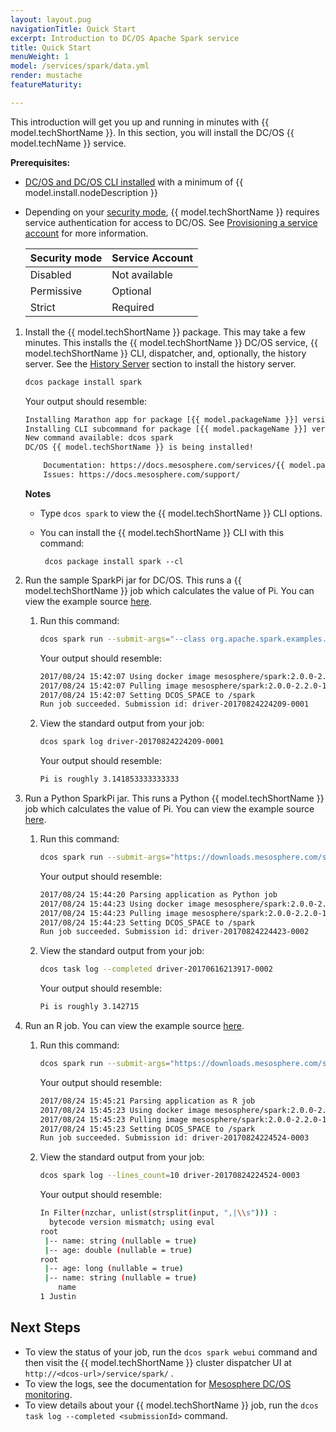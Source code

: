 ```yaml
---
layout: layout.pug
navigationTitle: Quick Start
excerpt: Introduction to DC/OS Apache Spark service
title: Quick Start
menuWeight: 1
model: /services/spark/data.yml
render: mustache
featureMaturity:

---
```


This introduction will get you up and running in minutes with {{ model.techShortName }}. In this section, you will install the DC/OS {{ model.techName }} service.

**Prerequisites:**

* [DC/OS and DC/OS CLI installed](/1.12/installing/) with a minimum of {{ model.install.nodeDescription }}
* Depending on your [security mode](https://docs.mesosphere.com/1.12/security/ent/#security-modes), {{ model.techShortName }} requires service authentication for access to DC/OS. See [Provisioning a service account](/services/spark/2.3.1-2.2.1-2/security/#provisioning-a-service-account) for more information.

   | Security mode | Service Account |
   |---------------|-----------------------|
   | Disabled      | Not available   |
   | Permissive    | Optional   |
   | Strict        | Required |


1. Install the {{ model.techShortName }} package. This may take a few minutes. This installs the {{ model.techShortName }} DC/OS service, {{ model.techShortName }} CLI, dispatcher, and, optionally, the history server. See the [History Server](/services/spark/2.4.0-2.2.1-3/history-server/#installing-hdfs) section to install the history server.

    ```bash
    dcos package install spark
    ```

    Your output should resemble:

    ```bash
    Installing Marathon app for package [{{ model.packageName }}] version [1.1.0-2.1.1]
    Installing CLI subcommand for package [{{ model.packageName }}] version [1.1.0-2.1.1]
    New command available: dcos spark
    DC/OS {{ model.techShortName }} is being installed!

    	Documentation: https://docs.mesosphere.com/services/{{ model.packageName }}/
    	Issues: https://docs.mesosphere.com/support/
    ```

    **Notes** 

    * Type `dcos spark` to view the {{ model.techShortName }} CLI options.
    * You can install the {{ model.techShortName }} CLI with this command:

           dcos package install spark --cl

1. Run the sample SparkPi jar for DC/OS. This runs a {{ model.techShortName }} job which calculates the value of Pi. You can view the example source [here](https://downloads.mesosphere.com/spark/assets/spark-examples_2.11-2.0.1.jar). 

    1. Run this command: 

        ```bash
        dcos spark run --submit-args="--class org.apache.spark.examples.SparkPi https://downloads.mesosphere.com/spark/assets/spark-examples_2.11-2.0.1.jar 30"
        ```

        Your output should resemble:

        ```bash
        2017/08/24 15:42:07 Using docker image mesosphere/spark:2.0.0-2.2.0-1-hadoop-2.6 for drivers
        2017/08/24 15:42:07 Pulling image mesosphere/spark:2.0.0-2.2.0-1-hadoop-2.6 for executors, by default. To bypass set spark.mesos.executor.docker.forcePullImage=false
        2017/08/24 15:42:07 Setting DCOS_SPACE to /spark
        Run job succeeded. Submission id: driver-20170824224209-0001
        ```

    1. View the standard output from your job:

        ```bash
        dcos spark log driver-20170824224209-0001
        ```

        Your output should resemble:

        ```bash
        Pi is roughly 3.141853333333333
        ```

1. Run a Python SparkPi jar. This runs a Python {{ model.techShortName }} job which calculates the value of Pi. You can view the example source [here](https://downloads.mesosphere.com/spark/examples/pi.py). 

    1. Run this command:

        ```bash
        dcos spark run --submit-args="https://downloads.mesosphere.com/spark/examples/pi.py 30"
        ``` 

        Your output should resemble:

        ```bash
        2017/08/24 15:44:20 Parsing application as Python job
        2017/08/24 15:44:23 Using docker image mesosphere/spark:2.0.0-2.2.0-1-hadoop-2.6 for drivers
        2017/08/24 15:44:23 Pulling image mesosphere/spark:2.0.0-2.2.0-1-hadoop-2.6 for executors, by default. To bypass set spark.mesos.executor.docker.forcePullImage=false
        2017/08/24 15:44:23 Setting DCOS_SPACE to /spark
        Run job succeeded. Submission id: driver-20170824224423-0002
        ```

    1. View the standard output from your job:

        ```bash
        dcos task log --completed driver-20170616213917-0002
        ```

        Your output should resemble:

        ```bash
        Pi is roughly 3.142715
        ```

1. Run an R job. You can view the example source [here](https://downloads.mesosphere.com/spark/examples/dataframe.R). 

    1. Run this command:

        ```bash
        dcos spark run --submit-args="https://downloads.mesosphere.com/spark/examples/dataframe.R"
        ```

        Your output should resemble:

        ```bash
        2017/08/24 15:45:21 Parsing application as R job
        2017/08/24 15:45:23 Using docker image mesosphere/spark:2.0.0-2.2.0-1-hadoop-2.6 for drivers
        2017/08/24 15:45:23 Pulling image mesosphere/spark:2.0.0-2.2.0-1-hadoop-2.6 for executors, by default. To bypass set spark.mesos.executor.docker.forcePullImage=false
        2017/08/24 15:45:23 Setting DCOS_SPACE to /spark
        Run job succeeded. Submission id: driver-20170824224524-0003
        ```

    1. View the standard output from your job:

        ```bash
        dcos spark log --lines_count=10 driver-20170824224524-0003
        ```

        Your output should resemble:

        ```bash
        In Filter(nzchar, unlist(strsplit(input, ",|\\s"))) :
          bytecode version mismatch; using eval
        root
         |-- name: string (nullable = true)
         |-- age: double (nullable = true)
        root
         |-- age: long (nullable = true)
         |-- name: string (nullable = true)
            name
        1 Justin        
        ```

## Next Steps

- To view the status of your job, run the `dcos spark webui` command and then visit the {{ model.techShortName }} cluster dispatcher UI at `http://<dcos-url>/service/spark/` .
- To view the logs, see the documentation for [Mesosphere DC/OS monitoring](https://docs.mesosphere.com/1.12/monitoring/logging/).
- To view details about your {{ model.techShortName }} job, run the `dcos task log --completed <submissionId>` command.
